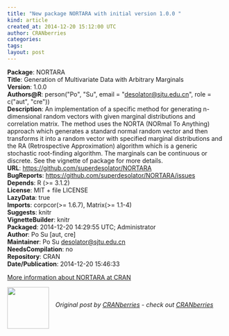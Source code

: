 ```yaml
---
title: "New package NORTARA with initial version 1.0.0 "
kind: article
created_at: 2014-12-20 15:12:00 UTC
author: CRANberries
categories: 
tags: 
layout: post
---
```

<strong>Package</strong>: NORTARA<br>
<strong>Title</strong>: Generation of Multivariate Data with Arbitrary Marginals<br>
<strong>Version</strong>: 1.0.0<br>
<strong>Authors@R</strong>: person("Po", "Su", email = "desolator@sjtu.edu.cn",
role = c("aut", "cre"))<br>
<strong>Description</strong>: An implementation of a specific method for generating
n-dimensional random vectors with given marginal distributions and
correlation matrix. The method uses the NORTA (NORmal To Anything)
approach which generates a standard normal random vector and then
transforms it into a random vector with specified marginal distributions
and the RA (Retrospective Approximation) algorithm which is a generic
stochastic root-finding algorithm. The marginals can be continuous or
discrete. See the vignette of package for more details.<br>
<strong>URL</strong>: https://github.com/superdesolator/NORTARA<br>
<strong>BugReports</strong>: https://github.com/superdesolator/NORTARA/issues<br>
<strong>Depends</strong>: R (>= 3.1.2)<br>
<strong>License</strong>: MIT + file LICENSE<br>
<strong>LazyData</strong>: true<br>
<strong>Imports</strong>: corpcor(>= 1.6.7), Matrix(>= 1.1-4)<br>
<strong>Suggests</strong>: knitr<br>
<strong>VignetteBuilder</strong>: knitr<br>
<strong>Packaged</strong>: 2014-12-20 14:29:55 UTC; Administrator<br>
<strong>Author</strong>: Po Su [aut, cre]<br>
<strong>Maintainer</strong>: Po Su <desolator@sjtu.edu.cn><br>
<strong>NeedsCompilation</strong>: no<br>
<strong>Repository</strong>: CRAN<br>
<strong>Date/Publication</strong>: 2014-12-20 15:46:33<br>

<p>
<a href="http://cran.r-project.org/web/packages/NORTARA/index.html">More information about NORTARA at CRAN</a><div class="author">
  <img src="" style="width: 96px; height: 96;">
  <span style="position: absolute; padding: 32px 15px;">
    <i>Original post by <a href="http://twitter.com/">CRANberries</a> - check out <a href="http://dirk.eddelbuettel.com/cranberries">CRANberries   </a></i>
  </span>
</div>
